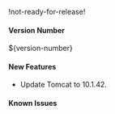 !not-ready-for-release!

#### Version Number
${version-number}

#### New Features

- Update Tomcat to 10.1.42.

#### Known Issues
